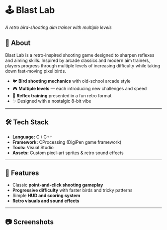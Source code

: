 # 🕹️ Blast Lab  
*A retro bird-shooting aim trainer with multiple levels*  

## 🎯 About  
Blast Lab is a retro-inspired shooting game designed to sharpen reflexes and aiming skills. Inspired by arcade classics and modern aim trainers, players progress through multiple levels of increasing difficulty while taking down fast-moving pixel birds.  

- 🐦 **Bird shooting mechanics** with old-school arcade style  
- 🎮 **Multiple levels** — each introducing new challenges and speed  
- 🧠 **Reflex training** presented in a fun retro format  
- ✨ Designed with a nostalgic 8-bit vibe  

---

## 🛠️ Tech Stack  
- **Language:** C / C++  
- **Framework:** CProcessing (DigiPen game framework)  
- **Tools:** Visual Studio  
- **Assets:** Custom pixel-art sprites & retro sound effects  

---

## 🚀 Features  
- Classic **point-and-click shooting gameplay**  
- **Progressive difficulty** with faster birds and tricky patterns  
- Simple **HUD and scoring system**  
- **Retro visuals and sound effects**  

---

## 📷 Screenshots  

